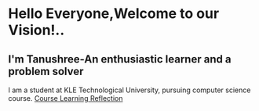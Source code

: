 # Hello Everyone,Welcome to our Vision!..
## I'm Tanushree-An enthusiastic learner and a problem solver
I am a student at KLE Technological University, pursuing computer science course.
[Course Learning Reflection](https://01fe23bcs120.github.io/Learning-Reflections.github.io/)
